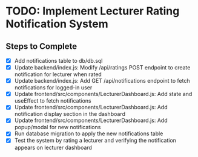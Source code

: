 # TODO: Implement Lecturer Rating Notification System

## Steps to Complete

- [x] Add notifications table to db/db.sql
- [x] Update backend/index.js: Modify /api/ratings POST endpoint to create notification for lecturer when rated
- [x] Update backend/index.js: Add GET /api/notifications endpoint to fetch notifications for logged-in user
- [x] Update frontend/src/components/LecturerDashboard.js: Add state and useEffect to fetch notifications
- [x] Update frontend/src/components/LecturerDashboard.js: Add notification display section in the dashboard
- [x] Update frontend/src/components/LecturerDashboard.js: Add popup/modal for new notifications
- [x] Run database migration to apply the new notifications table
- [x] Test the system by rating a lecturer and verifying the notification appears on lecturer dashboard
